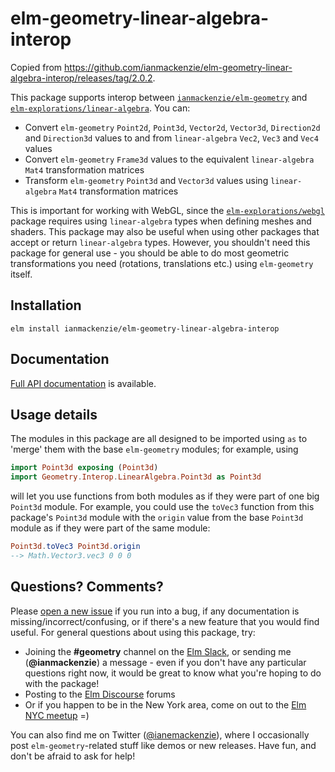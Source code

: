 # elm-geometry-linear-algebra-interop

Copied from https://github.com/ianmackenzie/elm-geometry-linear-algebra-interop/releases/tag/2.0.2.

This package supports interop between [`ianmackenzie/elm-geometry`](http://package.elm-lang.org/packages/ianmackenzie/elm-geometry/latest)
and [`elm-explorations/linear-algebra`](http://package.elm-lang.org/packages/elm-explorations/linear-algebra/latest).
You can:

- Convert `elm-geometry` `Point2d`, `Point3d`, `Vector2d`, `Vector3d`,
  `Direction2d` and `Direction3d` values to and from `linear-algebra` `Vec2`,
  `Vec3` and `Vec4` values
- Convert `elm-geometry` `Frame3d` values to the equivalent `linear-algebra`
  `Mat4` transformation matrices
- Transform `elm-geometry` `Point3d` and `Vector3d` values using
  `linear-algebra` `Mat4` transformation matrices

This is important for working with WebGL, since the [`elm-explorations/webgl`](http://package.elm-lang.org/packages/elm-explorations/webgl/latest)
package requires using `linear-algebra` types when defining meshes and shaders.
This package may also be useful when using other packages that accept or return
`linear-algebra` types. However, you shouldn't need this package for general
use - you should be able to do most geometric transformations you need
(rotations, translations etc.) using `elm-geometry` itself.

## Installation

```
elm install ianmackenzie/elm-geometry-linear-algebra-interop
```

## Documentation

[Full API documentation](http://package.elm-lang.org/packages/ianmackenzie/elm-geometry-linear-algebra-interop/1.0.2)
is available.

## Usage details

The modules in this package are all designed to be imported using `as` to
'merge' them with the base `elm-geometry` modules; for example, using

```elm
import Point3d exposing (Point3d)
import Geometry.Interop.LinearAlgebra.Point3d as Point3d
```

will let you use functions from both modules as if they were part of one big
`Point3d` module. For example, you could use the `toVec3` function from this
package's `Point3d` module with the `origin` value from the base `Point3d`
module as if they were part of the same module:

```elm
Point3d.toVec3 Point3d.origin
--> Math.Vector3.vec3 0 0 0
```

## Questions? Comments?

Please [open a new issue](https://github.com/ianmackenzie/elm-geometry-linear-algebra-interop/issues)
if you run into a bug, if any documentation is missing/incorrect/confusing, or
if there's a new feature that you would find useful. For general questions about
using this package, try:

- Joining the **#geometry** channel on the [Elm Slack](http://elmlang.herokuapp.com/),
  or sending me (**@ianmackenzie**) a message - even if you don't have any
  particular questions right now, it would be great to know what you're hoping
  to do with the package!
- Posting to the [Elm Discourse](https://discourse.elm-lang.org/) forums
- Or if you happen to be in the New York area, come on out to the
  [Elm NYC meetup](https://www.meetup.com/Elm-NYC/) =)

You can also find me on Twitter ([@ianemackenzie](https://twitter.com/ianemackenzie)),
where I occasionally post `elm-geometry`-related stuff like demos or new
releases. Have fun, and don't be afraid to ask for help!
